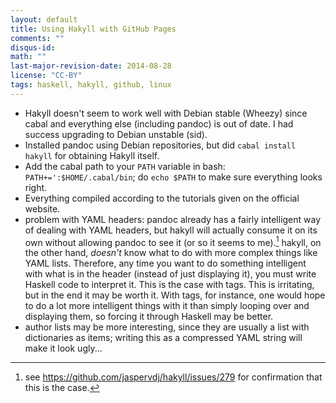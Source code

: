 ```yaml
---
layout: default
title: Using Hakyll with GitHub Pages
comments: ""
disqus-id: 
math: ""
last-major-revision-date: 2014-08-28
license: "CC-BY"
tags: haskell, hakyll, github, linux
---
```


- Hakyll doesn't seem to work well with Debian stable (Wheezy) since cabal and everything else (including pandoc) is out of date.  I had success upgrading to Debian unstable (sid).
- Installed pandoc using Debian repositories, but did `cabal install hakyll` for obtaining Hakyll itself.
- Add the cabal path to your `PATH` variable in bash: `PATH+=':$HOME/.cabal/bin`; do `echo $PATH` to make sure everything looks right.
- Everything compiled according to the tutorials given on the official website.
- problem with YAML headers: pandoc already has a fairly intelligent way of dealing with YAML headers, but hakyll will actually consume it on its own without allowing pandoc to see it (or so it seems to me).[^gh]
hakyll, on the other hand, *doesn't* know what to do with more complex things like YAML lists.
Therefore, any time you want to do something intelligent with what is in the header (instead of just displaying it), you must write Haskell code to interpret it.
This is the case with tags.
This is irritating, but in the end it may be worth it. With tags, for instance, one would hope to do a lot more intelligent things with it than simply looping over and displaying them, so forcing it through Haskell may be better.
- author lists may be more interesting, since they are usually a list with dictionaries as items; writing this as a compressed YAML string will make it look ugly...

[^gh]: see <https://github.com/jaspervdj/hakyll/issues/279> for confirmation that this is the case.
